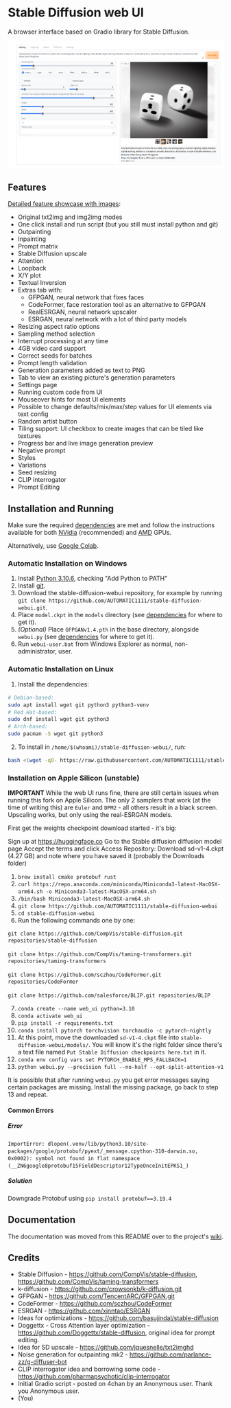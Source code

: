 # Stable Diffusion web UI
A browser interface based on Gradio library for Stable Diffusion.

![](screenshot.png)

## Features
[Detailed feature showcase with images](https://github.com/AUTOMATIC1111/stable-diffusion-webui/wiki/Features):
- Original txt2img and img2img modes
- One click install and run script (but you still must install python and git)
- Outpainting
- Inpainting
- Prompt matrix
- Stable Diffusion upscale
- Attention
- Loopback
- X/Y plot
- Textual Inversion
- Extras tab with:
    - GFPGAN, neural network that fixes faces
    - CodeFormer, face restoration tool as an alternative to GFPGAN
    - RealESRGAN, neural network upscaler
    - ESRGAN, neural network with a lot of third party models
- Resizing aspect ratio options
- Sampling method selection
- Interrupt processing at any time
- 4GB video card support
- Correct seeds for batches
- Prompt length validation
- Generation parameters added as text to PNG
- Tab to view an existing picture's generation parameters
- Settings page
- Running custom code from UI
- Mouseover hints for most UI elements
- Possible to change defaults/mix/max/step values for UI elements via text config
- Random artist button
- Tiling support: UI checkbox to create images that can be tiled like textures
- Progress bar and live image generation preview
- Negative prompt
- Styles
- Variations
- Seed resizing
- CLIP interrogator
- Prompt Editing

## Installation and Running
Make sure the required [dependencies](https://github.com/AUTOMATIC1111/stable-diffusion-webui/wiki/Dependencies) are met and follow the instructions available for both [NVidia](https://github.com/AUTOMATIC1111/stable-diffusion-webui/wiki/Install-and-Run-on-NVidia-GPUs) (recommended) and [AMD](https://github.com/AUTOMATIC1111/stable-diffusion-webui/wiki/Install-and-Run-on-AMD-GPUs) GPUs.

Alternatively, use [Google Colab](https://colab.research.google.com/drive/1Iy-xW9t1-OQWhb0hNxueGij8phCyluOh).

### Automatic Installation on Windows
1. Install [Python 3.10.6](https://www.python.org/downloads/windows/), checking "Add Python to PATH"
2. Install [git](https://git-scm.com/download/win).
3. Download the stable-diffusion-webui repository, for example by running `git clone https://github.com/AUTOMATIC1111/stable-diffusion-webui.git`.
4. Place `model.ckpt` in the `models` directory (see [dependencies](https://github.com/AUTOMATIC1111/stable-diffusion-webui/wiki/Dependencies) for where to get it).
5. _*(Optional)*_ Place `GFPGANv1.4.pth` in the base directory, alongside `webui.py` (see [dependencies](https://github.com/AUTOMATIC1111/stable-diffusion-webui/wiki/Dependencies) for where to get it).
6. Run `webui-user.bat` from Windows Explorer as normal, non-administrator, user.

### Automatic Installation on Linux
1. Install the dependencies:
```bash
# Debian-based:
sudo apt install wget git python3 python3-venv
# Red Hat-based:
sudo dnf install wget git python3
# Arch-based:
sudo pacman -S wget git python3
```
2. To install in `/home/$(whoami)/stable-diffusion-webui/`, run:
```bash
bash <(wget -qO- https://raw.githubusercontent.com/AUTOMATIC1111/stable-diffusion-webui/master/webui.sh)
```

### Installation on Apple Silicon (unstable)

**IMPORTANT** While the web UI runs fine, there are still certain issues when running this fork on Apple Silicon.
The only 2 samplers that work (at the time of writing this) are `Euler` and `DPM2` - all others result in a black screen.
Upscaling works, but only using the real-ESRGAN models.

First get the weights checkpoint download started - it's big:

Sign up at https://huggingface.co
Go to the Stable diffusion diffusion model page
Accept the terms and click Access Repository:
Download sd-v1-4.ckpt (4.27 GB) and note where you have saved it (probably the Downloads folder)

1. `brew install cmake protobuf rust`
2. `curl https://repo.anaconda.com/miniconda/Miniconda3-latest-MacOSX-arm64.sh -o Miniconda3-latest-MacOSX-arm64.sh`
3. `/bin/bash Miniconda3-latest-MacOSX-arm64.sh`
4. `git clone https://github.com/AUTOMATIC1111/stable-diffusion-webui`
5. `cd stable-diffusion-webui`
6. Run the following commands one by one: 
```
git clone https://github.com/CompVis/stable-diffusion.git repositories/stable-diffusion
 
git clone https://github.com/CompVis/taming-transformers.git repositories/taming-transformers

git clone https://github.com/sczhou/CodeFormer.git repositories/CodeFormer
    
git clone https://github.com/salesforce/BLIP.git repositories/BLIP
```

7. `conda create --name web_ui python=3.10`
8. `conda activate web_ui`
9. `pip install -r requirements.txt`
10. `conda install pytorch torchvision torchaudio -c pytorch-nightly`
11. At this point, move the downloaded `sd-v1-4.ckpt` file into `stable-diffusion-webui/models/`. You will know it's the right folder since there's a text file named `Put Stable Diffusion checkpoints here.txt` in it.
12. `conda env config vars set PYTORCH_ENABLE_MPS_FALLBACK=1`
13. `python webui.py --precision full --no-half --opt-split-attention-v1`

It is possible that after running `webui.py` you get error messages saying certain packages are missing. Install the missing package, go back to step 13 and repeat.

#### Common Errors

##### Error

`ImportError: dlopen(.venv/lib/python3.10/site-packages/google/protobuf/pyext/_message.cpython-310-darwin.so, 0x0002): symbol not found in flat namespace (__ZN6google8protobuf15FieldDescriptor12TypeOnceInitEPKS1_)`

##### Solution

Downgrade Protobuf using `pip install protobuf==3.19.4`




## Documentation
The documentation was moved from this README over to the project's [wiki](https://github.com/AUTOMATIC1111/stable-diffusion-webui/wiki).

## Credits
- Stable Diffusion - https://github.com/CompVis/stable-diffusion, https://github.com/CompVis/taming-transformers
- k-diffusion - https://github.com/crowsonkb/k-diffusion.git
- GFPGAN - https://github.com/TencentARC/GFPGAN.git
- CodeFormer - https://github.com/sczhou/CodeFormer
- ESRGAN - https://github.com/xinntao/ESRGAN
- Ideas for optimizations - https://github.com/basujindal/stable-diffusion
- Doggettx - Cross Attention layer optimization - https://github.com/Doggettx/stable-diffusion, original idea for prompt editing.
- Idea for SD upscale - https://github.com/jquesnelle/txt2imghd
- Noise generation for outpainting mk2 - https://github.com/parlance-zz/g-diffuser-bot
- CLIP interrogator idea and borrowing some code - https://github.com/pharmapsychotic/clip-interrogator
- Initial Gradio script - posted on 4chan by an Anonymous user. Thank you Anonymous user.
- (You)
